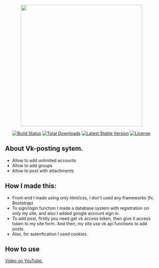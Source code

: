 <p align="center"><a href="https://laravel.com" target="_blank"><img src="https://raw.githubusercontent.com/laravel/art/master/logo-lockup/5%20SVG/2%20CMYK/1%20Full%20Color/laravel-logolockup-cmyk-red.svg" width="400"></a></p>

<p align="center">
<a href="https://travis-ci.org/laravel/framework"><img src="https://travis-ci.org/laravel/framework.svg" alt="Build Status"></a>
<a href="https://packagist.org/packages/laravel/framework"><img src="https://img.shields.io/packagist/dt/laravel/framework" alt="Total Downloads"></a>
<a href="https://packagist.org/packages/laravel/framework"><img src="https://img.shields.io/packagist/v/laravel/framework" alt="Latest Stable Version"></a>
<a href="https://packagist.org/packages/laravel/framework"><img src="https://img.shields.io/packagist/l/laravel/framework" alt="License"></a>
</p>

## About Vk-posting sytem.

- Allow to add unlimited accounts
- Allow to add groups
- Allow to post with attachments

## How I made this:

- Front-end I made using only html/css, I don't used any frameworks (fx. Bootstrap)
- To sign/login function I made a database system with registration on only my site, and also I added google account sign in.
- To add post, firstly you need get vk access token, then give it access token to my site form. And then, my site use vk api functions to add posts.
- Also, for autenfication I used cookies.


## How to use

<a href="https://youtu.be/lh4h4FsqWEk">Video on YouTube.</a>
